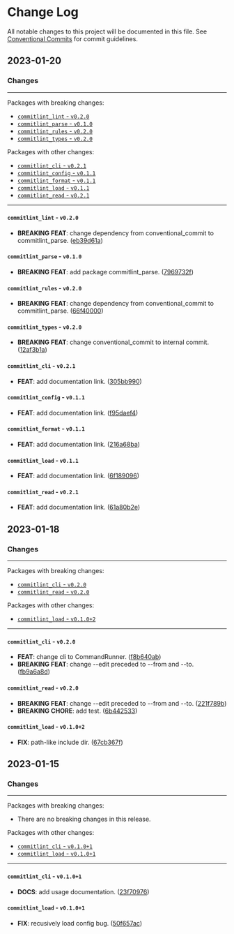 # Change Log

All notable changes to this project will be documented in this file.
See [Conventional Commits](https://conventionalcommits.org) for commit guidelines.

## 2023-01-20

### Changes

---

Packages with breaking changes:

 - [`commitlint_lint` - `v0.2.0`](#commitlint_lint---v020)
 - [`commitlint_parse` - `v0.1.0`](#commitlint_parse---v010)
 - [`commitlint_rules` - `v0.2.0`](#commitlint_rules---v020)
 - [`commitlint_types` - `v0.2.0`](#commitlint_types---v020)

Packages with other changes:

 - [`commitlint_cli` - `v0.2.1`](#commitlint_cli---v021)
 - [`commitlint_config` - `v0.1.1`](#commitlint_config---v011)
 - [`commitlint_format` - `v0.1.1`](#commitlint_format---v011)
 - [`commitlint_load` - `v0.1.1`](#commitlint_load---v011)
 - [`commitlint_read` - `v0.2.1`](#commitlint_read---v021)

---

#### `commitlint_lint` - `v0.2.0`

 - **BREAKING** **FEAT**: change dependency from conventional_commit to commitlint_parse. ([eb39d61a](https://github.com/hyiso/commitlint/commit/eb39d61af540d67d6a249154ee6d5c1f8c1831b2))

#### `commitlint_parse` - `v0.1.0`

 - **BREAKING** **FEAT**: add package commitlint_parse. ([7969732f](https://github.com/hyiso/commitlint/commit/7969732f2fda5b55fc604d995a57a83f029032e8))

#### `commitlint_rules` - `v0.2.0`

 - **BREAKING** **FEAT**: change dependency from conventional_commit to commitlint_parse. ([66f40000](https://github.com/hyiso/commitlint/commit/66f40000c33749b5e9e8d5d01b47c643d878c8c9))

#### `commitlint_types` - `v0.2.0`

 - **BREAKING** **FEAT**: change conventional_commit to internal commit. ([12af3b1a](https://github.com/hyiso/commitlint/commit/12af3b1acf7626fd0b9a2e1ebeeac9946951e51e))

#### `commitlint_cli` - `v0.2.1`

 - **FEAT**: add documentation link. ([305bb990](https://github.com/hyiso/commitlint/commit/305bb990f0e1f70e6f0ca7266231603a28c84820))

#### `commitlint_config` - `v0.1.1`

 - **FEAT**: add documentation link. ([f95daef4](https://github.com/hyiso/commitlint/commit/f95daef42cf69e0d1b612e57d7ad18baa4bfef6d))

#### `commitlint_format` - `v0.1.1`

 - **FEAT**: add documentation link. ([216a68ba](https://github.com/hyiso/commitlint/commit/216a68ba5e90c5afb8249c25cc8fc5f29690ed4c))

#### `commitlint_load` - `v0.1.1`

 - **FEAT**: add documentation link. ([6f189096](https://github.com/hyiso/commitlint/commit/6f189096fb67cdc003761bfcc1e52c278c8fd4f0))

#### `commitlint_read` - `v0.2.1`

 - **FEAT**: add documentation link. ([61a80b2e](https://github.com/hyiso/commitlint/commit/61a80b2e0d0bc89e9ee7061b06cd65c5edd8c390))


## 2023-01-18

### Changes

---

Packages with breaking changes:

 - [`commitlint_cli` - `v0.2.0`](#commitlint_cli---v020)
 - [`commitlint_read` - `v0.2.0`](#commitlint_read---v020)

Packages with other changes:

 - [`commitlint_load` - `v0.1.0+2`](#commitlint_load---v0102)

---

#### `commitlint_cli` - `v0.2.0`

 - **FEAT**: change cli to CommandRunner. ([f8b640ab](https://github.com/hyiso/commitlint/commit/f8b640ab1b337ed27ae4b37808d4fea74869c709))
 - **BREAKING** **FEAT**: change --edit preceded to --from and --to. ([fb9a6a8d](https://github.com/hyiso/commitlint/commit/fb9a6a8d33b87d8ee3784642e284a68b6cc90dea))

#### `commitlint_read` - `v0.2.0`

 - **BREAKING** **FEAT**: change --edit preceded to --from and --to. ([221f789b](https://github.com/hyiso/commitlint/commit/221f789baac439080f76c7aa9d97b46bb616cddc))
 - **BREAKING** **CHORE**: add test. ([6b442533](https://github.com/hyiso/commitlint/commit/6b442533a305ad922a59705836d7d07187af9005))

#### `commitlint_load` - `v0.1.0+2`

 - **FIX**: path-like include dir. ([67cb367f](https://github.com/hyiso/commitlint/commit/67cb367f00aefc9144b791ab07db4a75c876b7f0))


## 2023-01-15

### Changes

---

Packages with breaking changes:

 - There are no breaking changes in this release.

Packages with other changes:

 - [`commitlint_cli` - `v0.1.0+1`](#commitlint_cli---v0101)
 - [`commitlint_load` - `v0.1.0+1`](#commitlint_load---v0101)

---

#### `commitlint_cli` - `v0.1.0+1`

 - **DOCS**: add usage documentation. ([23f70976](https://github.com/hyiso/commitlint/commit/23f70976f2bb87776a0951f6fb7ccb067f743c52))

#### `commitlint_load` - `v0.1.0+1`

 - **FIX**: recusively load config bug. ([50f657ac](https://github.com/hyiso/commitlint/commit/50f657ac3fe694fed94879e4fef54be16127f538))

